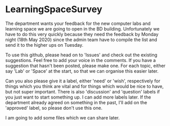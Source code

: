 # LearningSpaceSurvey

The department wants your feedback for the new computer labs and learning space we are going to open in the BD building. 
Unfortunately we have to do this very quickly because they need the feedback by Monday night (18th May 2020) since
the admin team have to compile the list and send it to the higher ups on Tuesday.

To use this github, please head on to 'Issues' and check out the existing suggestions. Feel free to add your voice in the comments.
If you have a suggestion that hasn't been posted, please make one. For each topic, either say 'Lab' or 'Space' at the start,
so that we can organise this easier later.

Can you also please give it a label, either 'need' or 'wish', 
respectively for things which you think are vital and for things which would be nice to have, but not super important.
There is also 'discussion' and 'question' labels if you just want to start something up. I can add more labels later.
If the department already agreed on something in the past, I'll add on the 'approved' label, so please don't use this one. 

I am going to add some files which we can share later. 
